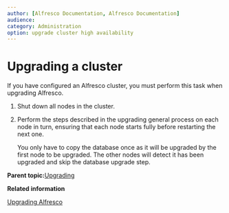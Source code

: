 ```yaml
---
author: [Alfresco Documentation, Alfresco Documentation]
audience: 
category: Administration
option: upgrade cluster high availability
---
```


# Upgrading a cluster

If you have configured an Alfresco cluster, you must perform this task when upgrading Alfresco.

1.  Shut down all nodes in the cluster.

2.  Perform the steps described in the upgrading general process on each node in turn, ensuring that each node starts fully before restarting the next one.

    You only have to copy the database once as it will be upgraded by the first node to be upgraded. The other nodes will detect it has been upgraded and skip the database upgrade step.


**Parent topic:**[Upgrading](../concepts/ch-upgrade.md)

**Related information**  


[Upgrading Alfresco](upgrade-process.md)

